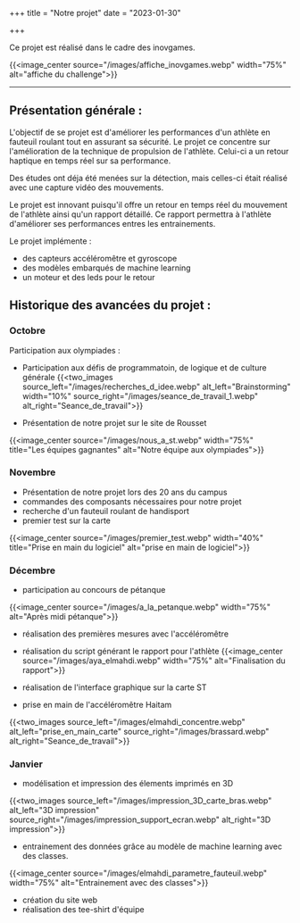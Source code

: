+++
title = "Notre projet"
date = "2023-01-30"


+++

Ce projet est réalisé dans le cadre des inovgames.

{{<image_center source="/images/affiche_inovgames.webp" width="75%"   alt="affiche du challenge">}}


***

## Présentation générale : 

L'objectif de se projet est d'améliorer les performances d'un athlète en fauteuil roulant tout en assurant sa sécurité. Le projet ce concentre sur l'amélioration de la technique de propulsion de l'athlète. Celui-ci a un retour haptique en temps réel sur sa performance. 

Des études ont déja été menées sur la détection, mais celles-ci était réalisé avec une capture vidéo des mouvements. 

Le projet est innovant puisqu'il offre un retour en temps réel du mouvement de l'athlète ainsi qu'un rapport détaillé. Ce rapport permettra à l'athlète d'améliorer ses performances entres les entrainements. 

Le projet implémente : 
- des capteurs accéléromêtre et gyroscope
- des modèles embarqués de machine learning
- un moteur et des leds pour le retour 

## Historique des avancées du projet : 

### Octobre 
Participation aux olympiades : 

- Participation aux défis de programmatoin, de logique et de culture générale
{{<two_images source_left="/images/recherches_d_idee.webp" alt_left="Brainstorming" width="10%" source_right="/images/seance_de_travail_1.webp" alt_right="Seance_de_travail">}}

- Présentation de notre projet sur le site de Rousset

{{<image_center source="/images/nous_a_st.webp" width="75%" title="Les équipes gagnantes" alt="Notre équipe aux olympiades">}}

### Novembre 
- Présentation de notre projet lors des 20 ans du campus 
- commandes des composants nécessaires pour notre projet 
- recherche d'un fauteuil roulant de handisport
- premier test sur la carte 

{{<image_center source="/images/premier_test.webp" width="40%" title="Prise en main du logiciel" alt="prise en main de logiciel">}}


### Décembre 
- participation au concours de pétanque 

{{<image_center source="/images/a_la_petanque.webp" width="75%"  alt="Après midi pétanque">}}

- réalisation des premières mesures avec l'accéléromêtre
- réalisation du script générant le rapport pour l'athlète 
{{<image_center source="/images/aya_elmahdi.webp" width="75%"  alt="Finalisation du rapport">}}

- réalisation de l'interface graphique sur la carte ST 
- prise en main de l'accéléromêtre Haitam

{{<two_images source_left="/images/elmahdi_concentre.webp" alt_left="prise_en_main_carte"  source_right="/images/brassard.webp" alt_right="Seance_de_travail">}}

### Janvier 
- modélisation et impression des élements imprimés en 3D 

{{<two_images source_left="/images/impression_3D_carte_bras.webp" alt_left="3D impression"  source_right="/images/impression_support_ecran.webp" alt_right="3D impression">}}

- entrainement des données grâce au modèle de machine learning avec des classes. 


{{<image_center source="/images/elmahdi_parametre_fauteuil.webp" width="75%"  alt="Entrainement avec des classes">}}
- création du site web 
- réalisation des tee-shirt d'équipe 









